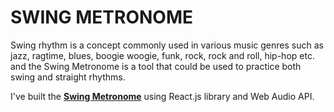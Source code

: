 # SWING METRONOME

Swing rhythm is a concept commonly used in various music genres such as jazz, ragtime, blues, boogie woogie, funk, rock, rock and roll, hip-hop etc. and the Swing Metronome is a tool that could be used to practice both swing and straight rhythms.

I've built the [**Swing Metronome**](https://www.swingmetronome.com/) using React.js library and Web Audio API.
